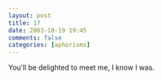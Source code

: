 ```yaml
---
layout: post
title: 17
date: 2003-10-19 19:45
comments: false
categories: [aphorisms]
---
```


You'll be delighted to meet me, I know I was.
